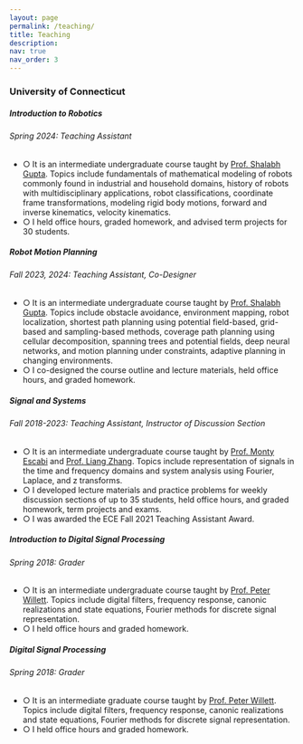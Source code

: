 ```yaml
---
layout: page
permalink: /teaching/
title: Teaching
description:
nav: true
nav_order: 3
---
```


<h3 class="mt-4">University of Connecticut</h3>

<div class="card mt-3">
  <div class="p-3">
    <div class="row">
      <div class="col-sm-10">
        <h5 class="font-weight-bold">Introduction to Robotics</h5>
      </div>
    </div>
    <h6 class="font-italic mt-2 mt-sm-0">Spring 2024: Teaching Assistant</h6>
    <ul class="font-weight-light list-group list-group-flush">
      <li class="list-group-item">○ It is an intermediate undergraduate course taught by <a href="https://www.ee.uconn.edu/shalabh-gupta/" target="_blank">Prof. Shalabh Gupta</a>. Topics include fundamentals of mathematical modeling of robots commonly found in industrial and household domains, history of robots with multidisciplinary applications, robot classifications, coordinate frame transformations, modeling rigid body motions, forward and inverse kinematics, velocity kinematics. </li>
      <li class="list-group-item">○ I held office hours, graded homework, and advised term projects for 30 students.</li>
    </ul>
  </div>
</div>

<div class="card mt-3">
  <div class="p-3">
    <div class="row">
      <div class="col-sm-10">
        <h5 class="font-weight-bold">Robot Motion Planning</h5>
      </div>
    </div>
    <h6 class="font-italic mt-2 mt-sm-0">Fall 2023, 2024: Teaching Assistant, Co-Designer </h6>
    <ul class="font-weight-light list-group list-group-flush">
      <li class="list-group-item">○ It is an intermediate undergraduate course taught by <a href="https://www.ee.uconn.edu/shalabh-gupta/" target="_blank">Prof. Shalabh Gupta</a>. Topics include obstacle avoidance, environment mapping, robot localization, shortest path planning using potential field-based, grid-based and sampling-based methods, coverage path planning using cellular decomposition, spanning trees and potential fields, deep neural networks, and motion planning under constraints, adaptive planning in changing environments. </li>
      <li class="list-group-item">○ I co-designed the course outline and lecture materials, held office hours, and graded homework.</li>
    </ul>
  </div>
</div>

<div class="card mt-3">
  <div class="p-3">
    <div class="row">
      <div class="col-sm-10">
        <h5 class="font-weight-bold">Signal and Systems</h5>
      </div>
    </div>
    <h6 class="font-italic mt-2 mt-sm-0">Fall 2018-2023: Teaching Assistant, Instructor of Discussion Section</h6>
    <ul class="font-weight-light list-group list-group-flush">
      <li class="list-group-item">○ It is an intermediate undergraduate course taught by <a href="https://www.bme.uconn.edu/faculty-staff/core-faculty/escabi-monty/" target="_blank">Prof. Monty Escabi</a> and  <a href="https://www.ee.uconn.edu/liang-zhang/" target="_blank">Prof. Liang Zhang</a>. Topics include representation of signals in the time and frequency domains and system analysis using Fourier, Laplace, and z transforms.</li>
      <li class="list-group-item">○ I developed lecture materials and practice problems for weekly discussion sections of up to 35 students, held office hours, and graded homework, term projects and exams.</li>
      <li class="list-group-item">○ I was awarded the ECE Fall 2021 Teaching Assistant Award.</li>
    </ul>
  </div>
</div>

<div class="card mt-3">
  <div class="p-3">
    <div class="row">
      <div class="col-sm-10">
        <h5 class="font-weight-bold">Introduction to Digital Signal Processing</h5>
      </div>
    </div>
    <h6 class="font-italic mt-2 mt-sm-0">Spring 2018: Grader</h6>
    <ul class="font-weight-light list-group list-group-flush">
      <li class="list-group-item">○ It is an intermediate undergraduate course taught by <a href="https://www.ee.uconn.edu/peter-willett/" target="_blank">Prof. Peter Willett</a>. Topics include digital filters, frequency response, canonic realizations and state equations, Fourier methods for discrete signal representation.</li>
      <li class="list-group-item">○ I held office hours and graded homework.</li>
    </ul>
  </div>
</div>

<div class="card mt-3">
  <div class="p-3">
    <div class="row">
      <div class="col-sm-10">
        <h5 class="font-weight-bold">Digital Signal Processing</h5>
      </div>
    </div>
    <h6 class="font-italic mt-2 mt-sm-0">Spring 2018: Grader</h6>
    <ul class="font-weight-light list-group list-group-flush">
      <li class="list-group-item">○ It is an intermediate graduate course taught by <a href="https://www.ee.uconn.edu/peter-willett/" target="_blank">Prof. Peter Willett</a>. Topics include digital filters, frequency response, canonic realizations and state equations, Fourier methods for discrete signal representation.</li>
      <li class="list-group-item">○ I held office hours and graded homework.</li>
    </ul>
  </div>
</div>
